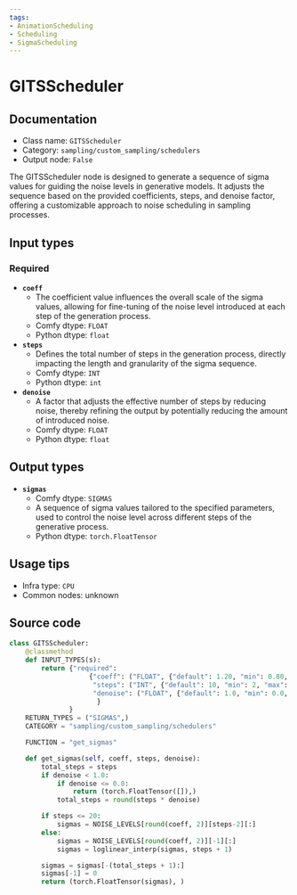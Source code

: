 ```yaml
---
tags:
- AnimationScheduling
- Scheduling
- SigmaScheduling
---
```


# GITSScheduler
## Documentation
- Class name: `GITSScheduler`
- Category: `sampling/custom_sampling/schedulers`
- Output node: `False`

The GITSScheduler node is designed to generate a sequence of sigma values for guiding the noise levels in generative models. It adjusts the sequence based on the provided coefficients, steps, and denoise factor, offering a customizable approach to noise scheduling in sampling processes.
## Input types
### Required
- **`coeff`**
    - The coefficient value influences the overall scale of the sigma values, allowing for fine-tuning of the noise level introduced at each step of the generation process.
    - Comfy dtype: `FLOAT`
    - Python dtype: `float`
- **`steps`**
    - Defines the total number of steps in the generation process, directly impacting the length and granularity of the sigma sequence.
    - Comfy dtype: `INT`
    - Python dtype: `int`
- **`denoise`**
    - A factor that adjusts the effective number of steps by reducing noise, thereby refining the output by potentially reducing the amount of introduced noise.
    - Comfy dtype: `FLOAT`
    - Python dtype: `float`
## Output types
- **`sigmas`**
    - Comfy dtype: `SIGMAS`
    - A sequence of sigma values tailored to the specified parameters, used to control the noise level across different steps of the generative process.
    - Python dtype: `torch.FloatTensor`
## Usage tips
- Infra type: `CPU`
- Common nodes: unknown


## Source code
```python
class GITSScheduler:
    @classmethod
    def INPUT_TYPES(s):
        return {"required":
                    {"coeff": ("FLOAT", {"default": 1.20, "min": 0.80, "max": 1.50, "step": 0.05}),
                     "steps": ("INT", {"default": 10, "min": 2, "max": 1000}),
                     "denoise": ("FLOAT", {"default": 1.0, "min": 0.0, "max": 1.0, "step": 0.01}),
                      }
               }
    RETURN_TYPES = ("SIGMAS",)
    CATEGORY = "sampling/custom_sampling/schedulers"

    FUNCTION = "get_sigmas"

    def get_sigmas(self, coeff, steps, denoise):
        total_steps = steps
        if denoise < 1.0:
            if denoise <= 0.0:
                return (torch.FloatTensor([]),)
            total_steps = round(steps * denoise)

        if steps <= 20:
            sigmas = NOISE_LEVELS[round(coeff, 2)][steps-2][:]
        else:
            sigmas = NOISE_LEVELS[round(coeff, 2)][-1][:]
            sigmas = loglinear_interp(sigmas, steps + 1)

        sigmas = sigmas[-(total_steps + 1):]
        sigmas[-1] = 0
        return (torch.FloatTensor(sigmas), )

```
